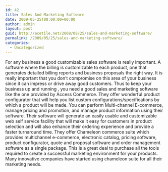 ```yaml
---
id: 42
title: Sales And Marketing Software
date: 2009-05-25T00:00:00+00:00
author: admin
layout: post
guid: http://acetile.net/2008/08/25/sales-and-marketing-software/
permalink: /2009/05/25/sales-and-marketing-software/
categories:
  - Uncategorized
---
```

For any business a good customizable sales software is really important. A software where the billing is customizable to each product, one that generates detailed billing reports and business proposals the right way. It is really important that you don&#8217;t compromise on this area of your business since it can impress or drive away good customers. Thus to keep your business up and running , you need a good sales and marketing software like the one provided by Access Commerce. They offer wonderful product configurator that will help you list custom configurations/specifications by which a product will be made. You can perform Multi-channel E-commerce, manage pricing and promotion, and manage product information using their software. Their software will generate an easily usable and customizable web self service facility that will make it easy for customers in product selection and will also enhance their ordering experience and provide a faster turnaround time. They offer Chameleon commerce suite which provides multichannel e-commerce, electronic catalog, pricing software, product configurator, quote and proposal software and order management software as a single package. This is a great deal to purchase all the tools required to create a successful marketing environment for your products. Many innovative companies have started using chameleon suite for all their marketing needs.